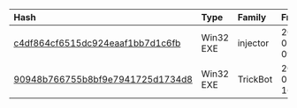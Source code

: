 |Hash|Type|Family|Frist_Seen|Name|
|:--|:--|:--|:--|:--|
|[c4df864cf6515dc924eaaf1bb7d1c6fb](https://www.virustotal.com/gui/file/c4df864cf6515dc924eaaf1bb7d1c6fb)|Win32 EXE|injector|2019-02-06 09:25:30|myfile.exe|
|[90948b766755b8bf9e7941725d1734d8](https://www.virustotal.com/gui/file/90948b766755b8bf9e7941725d1734d8)|Win32 EXE|TrickBot|2019-02-05 16:33:09|Library_Sys|
